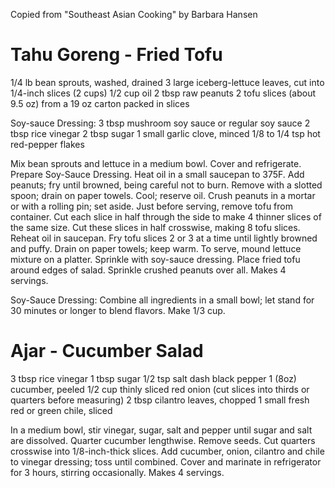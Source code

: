 Copied from "Southeast Asian Cooking" by Barbara Hansen

# Tahu Goreng - Fried Tofu
1/4 lb bean sprouts, washed, drained
3 large iceberg-lettuce leaves, cut into 1/4-inch slices (2 cups)
1/2 cup oil
2 tbsp raw peanuts
2 tofu slices (about 9.5 oz) from a 19 oz carton packed in slices

Soy-sauce Dressing:
3 tbsp mushroom soy sauce or regular soy sauce
2 tbsp rice vinegar
2 tbsp sugar
1 small garlic clove, minced
1/8 to 1/4 tsp hot red-pepper flakes

Mix bean sprouts and lettuce in a medium bowl. Cover and refrigerate. Prepare Soy-Sauce Dressing. Heat oil in a small saucepan to 375F. Add peanuts; fry until browned, being careful not to burn. Remove with a slotted spoon; drain on paper towels. Cool; reserve oil. Crush peanuts in a mortar or with a rolling pin; set aside. Just before serving, remove tofu from container. Cut each slice in half through the side to make 4 thinner slices of the same size. Cut these slices in half crosswise, making 8 tofu slices. Reheat oil in saucepan. Fry tofu slices 2 or 3 at a time until lightly browned and puffy. Drain on paper towels; keep warm. To serve, mound lettuce mixture on a platter. Sprinkle with soy-sauce dressing. Place fried tofu around edges of salad. Sprinkle crushed peanuts over all. Makes 4 servings.

Soy-Sauce Dressing:
Combine all ingredients in a small bowl; let stand for 30 minutes or longer to blend flavors. Make 1/3 cup.

# Ajar - Cucumber Salad
3 tbsp rice vinegar
1 tbsp sugar
1/2 tsp salt
dash black pepper
1 (8oz) cucumber, peeled
1/2 cup thinly sliced red onion (cut slices into thirds or quarters before measuring)
2 tbsp cilantro leaves, chopped
1 small fresh red or green chile, sliced

In a medium bowl, stir vinegar, sugar, salt and pepper until sugar and salt are dissolved. Quarter cucumber lengthwise. Remove seeds. Cut quarters crosswise into 1/8-inch-thick slices. Add cucumber, onion, cilantro and chile to vinegar dressing; toss until combined. Cover and marinate in refrigerator for 3 hours, stirring occasionally. Makes 4 servings.
